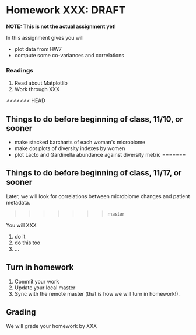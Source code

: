 # Homework XXX: ****DRAFT**** 

**NOTE: This is not the actual assignment yet!**

In this assignment gives you will 

* plot data from HW7
* compute some co-variances and correlations

### Readings
1. Read about Matplotlib
2. Work through XXX

<<<<<<< HEAD
## Things to do before beginning of class, **11/10**, or sooner
* make stacked barcharts of each woman's microbiome
* make dot plots of diversity indexes by women
* plot Lacto and Gardinella abundance against diversity metric
=======
## Things to do before beginning of class, **11/17**, or sooner
Later, we will look for correlations between microbiome changes and patient metadata.


>>>>>>> master

You will XXX

1. do it
2. do this too
3. ...
## Turn in homework

1. Commit your work
2. Update your local master
3. Sync with the remote master (that is how we will turn in homework!).

## Grading
We will grade your homework by XXX
